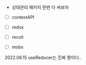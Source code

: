 * 상태관리 패키지 한번 다 써보자
- [ ] contextAPI
- [ ] redux
- [ ] recoil
- [ ] mobx


2022.06.15
useReducer는 진짜 짱이다.. 
